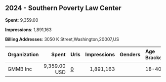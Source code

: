 ## 2024 - Southern Poverty Law Center 
**Spent**: 9,359.00

**Impressions**: 1,891,163

**Billing Addresses**: 3050 K Street,Washington,20007,US

|Organization|Spent|Urls|Impressions|Genders|Age Brackets|Country Codes|
|:---|---:|:---|---:|:---|:---|:---|
|GMMB  Inc|9,359.00 USD|[0](https://www.snap.com/political-ads/asset/940479b188bbc8416a1659704f2a6c0e27b0370b560d6d1a792069266758718b?mediaType=mp4)|1,891,163||18-40|united states|
